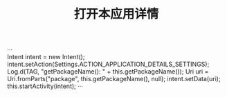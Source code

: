 ﻿---
layout: post
title: 打开本应用详情
category: 工具
tags: Blog
keywords: tootls，setting
description: 
---		
···		
		Intent intent = new Intent();
		intent.setAction(Settings.ACTION_APPLICATION_DETAILS_SETTINGS);
		Log.d(TAG, "getPackageName(): " + this.getPackageName());
		Uri uri = Uri.fromParts("package", this.getPackageName(), null);
		intent.setData(uri);
		this.startActivity(intent);
···